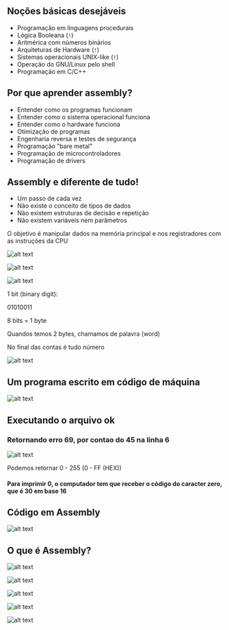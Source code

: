 ## Noções básicas desejáveis
- Programação em linguagens procedurais
- Lógica Booleana (`!`)
- Aritmérica com números binários
- Arquiteturas de Hardware (`!`)
- Sistemas operacionais UNIX-like (`!`)
- Operação do GNU/Linux pelo shell
- Programação em C/C++

## Por que aprender assembly?
- Entender como os programas funcionam
- Entender como o sistema operacional funciona
- Entender como o hardware funciona
- Otimização de programas
- Engenharia reversa e testes de segurança
- Programação "bare metal"
- Programação de microcontroladores
- Programação de drivers

## Assembly e diferente de tudo!
- Um passo de cada vez
- Não existe o conceito de tipos de dados
- Não existem estruturas de decisão e repetição
- Não existem variáveis nem parâmetros

O objetivo é manipular dados na memória principal e nos registradores com as instruções da CPU

![alt text](./images/image.png)

![alt text](./images/image2.png)

![alt text](./images/image3.png)

1 bit (binary digit):

01010011

8 bits = 1 byte

Quandos temos 2 bytes, chamamos de palavra (word)

No final das contas é tudo número

![alt text](./images/image4.png)

## Um programa escrito em código de máquina

![alt text](./images/image5.png)

## Executando o arquivo ok

### Retornando erro 69, por contao do 45 na linha 6

![alt text](./images/image6.png)

Podemos retornar 0 - 255 (0 - FF (HEX))

#### Para imprimir 0, o computador tem que receber o código do caracter zero, que é 30 em base 16

## Código em Assembly

![alt text](./images/image7.png)

## O que é Assembly?

![alt text](./images/image8.png)

![alt text](./images/image9.png)

![alt text](./images/image10.png)

![alt text](./images/image11.png)

![alt text](./images/image12.png)